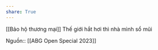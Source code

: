 ```yaml
---
share: True
---
```

[[Bảo hộ thương mại]]
Thế giới hắt hơi thì nhà mình sổ mũi

Nguồn:: [[ABG Open Special 2023]]
